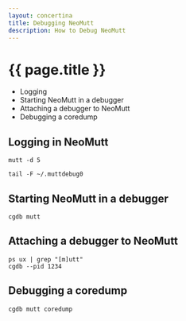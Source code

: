 ```yaml
---
layout: concertina
title: Debugging NeoMutt
description: How to Debug NeoMutt
---
```


# {{ page.title }}

- Logging
- Starting NeoMutt in a debugger
- Attaching a debugger to NeoMutt
- Debugging a coredump

## Logging in NeoMutt

```
mutt -d 5
```

```
tail -F ~/.muttdebug0
```

## Starting NeoMutt in a debugger

```
cgdb mutt
```

## Attaching a debugger to NeoMutt

```
ps ux | grep "[m]utt"
cgdb --pid 1234
```

## Debugging a coredump

```
cgdb mutt coredump
```

